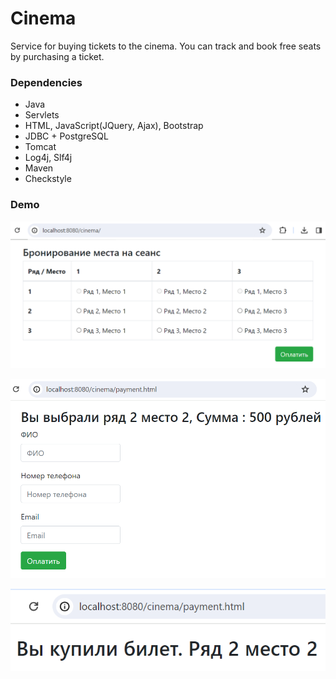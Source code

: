 # Cinema

Service for buying tickets to the cinema. You can track
and book free seats by purchasing a ticket.

### Dependencies

* Java
* Servlets
* HTML, JavaScript(JQuery, Ajax), Bootstrap
* JDBC + PostgreSQL
* Tomcat
* Log4j, Slf4j
* Maven
* Checkstyle


### Demo

![ScreenShot](images/img1.png)


![ScreenShot](images/img2.png)


![ScreenShot](images/img3.png)
